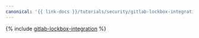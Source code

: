 ```yaml
---
canonical: '{{ link-docs }}/tutorials/security/gitlab-lockbox-integration'
---
```


{% include [gitlab-lockbox-integration](../../../_tutorials/security/gitlab-lockbox-integration.md) %}

